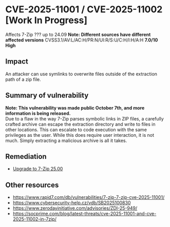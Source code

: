 # CVE-2025-11001 / CVE-2025-11002 [Work In Progress]
Affects 7-Zip ??? up to 24.09 **Note: Different sources have different affected versions**
CVSS3.1/AV:L/AC:H/PR:N/UI:R/S:U/C:H/I:H/A:H **7.0/10 High**

## Impact
An attacker can use symlinks to overwrite files outside of the extraction path of a zip file.

## Summary of vulnerability
**Note: This vulnerability was made public October 7th, and more information is being released.**<br>
Due to a flaw in the way 7-Zip parses symbolic links in ZIP files, a carefully crafted archive can escape the extraction directory and write to files in other locations. This can escalate to code execution with the same privileges as the user. While this does require user interaction, it is not much. Simply extracting a malicious archive is all it takes.

## Remediation
* [Upgrade to 7-Zip 25.00](https://www.7-zip.org/download.html) 

## Other resources
* https://www.rapid7.com/db/vulnerabilities/7-zip-7-zip-cve-2025-11001/
* https://www.cybersecurity-help.cz/vdb/SB2025100830
* https://www.zerodayinitiative.com/advisories/ZDI-25-949/
* https://socprime.com/blog/latest-threats/cve-2025-11001-and-cve-2025-11002-in-7zip/
